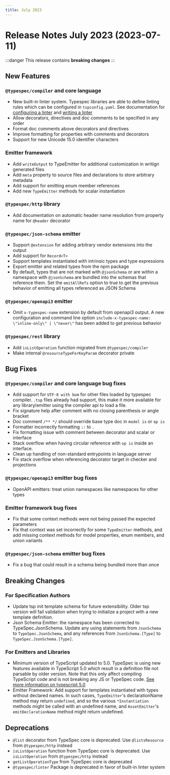 ```yaml
---
title: July 2023
---
```


# Release Notes July 2023 (2023-07-11)

:::danger
This release contains **breaking changes**
:::

## New Features

### `@typespec/compiler` and core language

- New built-in linter system. Typespec libraries are able to define linting rules which can be configured in `tspconfig.yaml`. See documentation for [configuring a linter](https://microsoft.github.io/typespec/introduction/configuration#linter---configuring-linters) and [writing a linter](https://microsoft.github.io/typespec/extending-typespec/linters)
- Allow decorators, directives and doc comments to be specified in any order
- Format doc comments above decorators and directives
- Improve formatting for properties with comments and decorators
- Support for new Unicode 15.0 identifier characters

### Emitter framework

- Add `writeOutput` to TypeEmitter for additional customization in writign generated files
- Add `meta` property to source files and declarations to store arbitrary metadata
- Add support for emitting enum member references
- Add new `TypeEmitter` methods for scalar instantiation

### `@typespec/http` library

- Add documentation on automatic header name resolution from property name for `@header` decorator

### `@typespec/json-schema` emitter

- Support `@extension` for adding arbitrary vendor extensions into the output
- Add support for `Record<T>`
- Support templates instantiated with intrinsic types and type expressions
- Export emitter and related types from the npm package
- By default, types that are not marked with `@jsonSchema` or are within a namespace with `@jsonSchema` are bundled into the schemas that reference them. Set the `emitAllRefs` option to true to get the previous behavior of emitting all types referenced as JSON Schema

### `@typespec/openapi3` emitter

- Omit `x-typespec-name` extension by default from openapi3 output. A new configuration and command line option `include-x-typespec-name: \"inline-only\" | \"never\"` has been added to get previous behavior

### `@typespec/rest` library

- Add `isListOperation` function migrated from `@typespec/compiler`
- Make internal `@resourceTypeForKeyParam` decorator private

## Bug Fixes

### `@typespec/compiler` and core language bug fixes

- Add support for `UTF-8 with bom` for other files loaded by typespec compiler. `.tsp` files already had support, this make it more available for any library/emitter using the compiler api to load a file.
- Fix signature help after comment with no closing parenthesis or angle bracket
- Doc comment `/** */` should override base type doc in `model is` or `op is`
- Formatter incorrectly formatting `::` to `.`
- Fix formatting issue with comment between decorator and scalar or interface
- Stack overflow when having circular reference with `op is` inside an interface.
- Clean up handling of non-standard entrypoints in language server
- Fix stack overflow when referencing decorator target in checker and projections

### `@typespec/openapi3` emitter bug fixes

- OpenAPI emitters: treat union namespaces like namespaces for other types

### Emitter framework bug fixes

- Fix that some context methods were not being passed the expected parameters
- Fix that context was set incorrectly for some `TypeEmitter` methods, and add missing context methods for model properties, enum members, and union variants

### `@typespec/json-schema` emitter bug fixes

- Fix a bug that could result in a schema being bundled more than once

## Breaking Changes

### For Specification Authors

- Update tsp init template schema for future extensibility. Older tsp version will fail validation when trying to initialize a project with a new template definition.
- Json Schema Emitter: the namespace has been corrected to TypeSpec.JsonSchema. Update any using statements from `JsonSchema` to `TypeSpec.JsonSchema`, and any references from `JsonSchema.[Type]` to `TypeSpec.JsonSchema.[Type]`.

### For Emitters and Libraries

- Minimum version of TypeScript updated to 5.0. TypeSpec is using new features available in TypeScript 5.0 which result in a definition file not parsable by older version. Note that this only affect compiling TypeScript code and is not breaking any JS or TypeSpec code. [See more information on typescript 5.0](https://devblogs.microsoft.com/typescript/announcing-typescript-5-0/)
- Emitter Framework: Add support for templates instantiated with types without declared names. In such cases, `TypeEmitter`'s declarationName method may return `undefined`, and so the various `*Instantiation` methods might be called with an undefined name, and `AssetEmitter`'s `emitDeclarationName` method might return undefined.

## Deprecations

- `@list` decorator from TypeSpec core is deprecated. Use `@listsResource` from `@typespec/http` instead
- `isListOperation` function from TypeSpec core is deprecated. Use `isListOperation` from `@typespec/http` instead
- `getListOperationType` from TypeSpec core is deprecated
- `@typespec/linter` Package is deprecated in favor of built-in linter system
